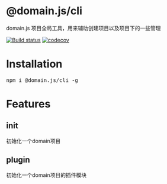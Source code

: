 # @domain.js/cli
domain.js 项目全局工具，用来辅助创建项目以及项目下的一些管理

[![Build status](https://travis-ci.com/domain-js/cli.svg?branch=master)](https://travis-ci.org/domain-js/cli)
[![codecov](https://codecov.io/gh/domain-js/cli/branch/master/graph/badge.svg)](https://codecov.io/gh/domain-js/cli)

# Installation
<pre>npm i @domain.js/cli -g</pre>

# Features

## init
初始化一个domain项目

## plugin
初始化一个domain项目的插件模块
